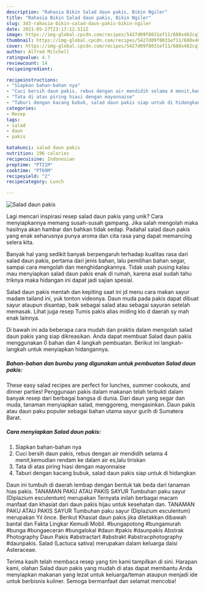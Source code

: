```yaml
---
description: "Rahasia Bikin Salad daun pakis, Bikin Ngiler"
title: "Rahasia Bikin Salad daun pakis, Bikin Ngiler"
slug: 343-rahasia-bikin-salad-daun-pakis-bikin-ngiler
date: 2021-05-27T23:17:12.511Z
image: https://img-global.cpcdn.com/recipes/5427d09f8031ef11/680x482cq70/salad-daun-pakis-foto-resep-utama.jpg
thumbnail: https://img-global.cpcdn.com/recipes/5427d09f8031ef11/680x482cq70/salad-daun-pakis-foto-resep-utama.jpg
cover: https://img-global.cpcdn.com/recipes/5427d09f8031ef11/680x482cq70/salad-daun-pakis-foto-resep-utama.jpg
author: Alfred Mitchell
ratingvalue: 4.7
reviewcount: 14
recipeingredient:

recipeinstructions:
- "Siapkan bahan-bahan nya"
- "Cuci bersih daun pakis, rebus dengan air mendidih selama 4 menit,kemudian rendam ke dalam air es,lalu tiriskan"
- "Tata di atas piring hiasi dengan mayonnaise"
- "Taburi dengan kacang bubuk, salad daun pakis siap untuk di hidangkan"
categories:
- Resep
tags:
- salad
- daun
- pakis

katakunci: salad daun pakis 
nutrition: 196 calories
recipecuisine: Indonesian
preptime: "PT21M"
cooktime: "PT60M"
recipeyield: "2"
recipecategory: Lunch

---
```



![Salad daun pakis](https://img-global.cpcdn.com/recipes/5427d09f8031ef11/680x482cq70/salad-daun-pakis-foto-resep-utama.jpg)

Lagi mencari inspirasi resep salad daun pakis yang unik? Cara menyiapkannya memang susah-susah gampang. Jika salah mengolah maka hasilnya akan hambar dan bahkan tidak sedap. Padahal salad daun pakis yang enak seharusnya punya aroma dan cita rasa yang dapat memancing selera kita.

Banyak hal yang sedikit banyak berpengaruh terhadap kualitas rasa dari salad daun pakis, pertama dari jenis bahan, lalu pemilihan bahan segar, sampai cara mengolah dan menghidangkannya. Tidak usah pusing kalau mau menyiapkan salad daun pakis enak di rumah, karena asal sudah tahu triknya maka hidangan ini dapat jadi sajian spesial.

Salad daun pakis mentah dan kepiting saat ini jd menu cara makan sayur madam tailand ini, yuk tonton videonya. Daun muda pada pakis dapat dibuat sayur ataupun disantap, baik sebagai salad atau sebagai sayuran setelah memasak. Lihat juga resep Tumis pakis alias miding klo d daerah sy mah enak lainnya.


Di bawah ini ada beberapa cara mudah dan praktis dalam mengolah salad daun pakis yang siap dikreasikan. Anda dapat membuat Salad daun pakis menggunakan 0 bahan dan 4 langkah pembuatan. Berikut ini langkah-langkah untuk menyiapkan hidangannya.

<!--inarticleads1-->

##### Bahan-bahan dan bumbu yang digunakan untuk pembuatan Salad daun pakis:



These easy salad recipes are perfect for lunches, summer cookouts, and dinner parties! Penggunaan pakis dalam makanan telah terbukti dalam banyak resep dari berbagai bangsa di dunia. Dari daun yang segar dan muda, tanaman menyiapkan salad, menggoreng, mengasinkan. Daun pakis atau daun paku populer sebagai bahan utama sayur gurih di Sumatera Barat. 

<!--inarticleads2-->

##### Cara menyiapkan Salad daun pakis:

1. Siapkan bahan-bahan nya
1. Cuci bersih daun pakis, rebus dengan air mendidih selama 4 menit,kemudian rendam ke dalam air es,lalu tiriskan
1. Tata di atas piring hiasi dengan mayonnaise
1. Taburi dengan kacang bubuk, salad daun pakis siap untuk di hidangkan


Daun ini tumbuh di daerah lembap dengan bentuk tak beda dari tanaman hias pakis. TANAMAN PAKU ATAU PAKIS SAYUR Tumbuhan paku sayur (Diplazium esculentum) merupakan Ternyata inilah berbagai macam manfaat dan khasiat dari daun pakis hijau untuk kesehatan dan. TANAMAN PAKU ATAU PAKIS SAYUR Tumbuhan paku sayur (Diplazium esculentum) merupakan Yıl önce. Berikut Khasiat daun pakis jika diletakkan dibawah bantal dan Fakta Lingkar Kemudi Mobil. #bungapotong #bungamurah #bunga #bungaeceran #bungalokal #daun #pakis #daunpakis Abstrak Photography Daun Pakis #abstractart #abstrakt #abstracphotography #daunpakis. Salad (Lactuca sativa) merupakan dalam keluarga daisi Asteraceae. 

Terima kasih telah membaca resep yang tim kami tampilkan di sini. Harapan kami, olahan Salad daun pakis yang mudah di atas dapat membantu Anda menyiapkan makanan yang lezat untuk keluarga/teman ataupun menjadi ide untuk berbisnis kuliner. Semoga bermanfaat dan selamat mencoba!
